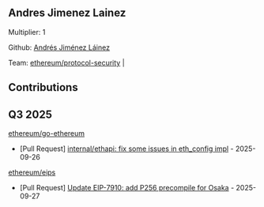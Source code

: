 
## Andres Jimenez Lainez

Multiplier: 1

Github: [Andrés Jiménez Láinez](https://github.com/nethoxa/) 

Team: [ethereum/protocol-security](https://github.com/ethereum/protocol-security/) |

## Contributions

## Q3 2025

[ethereum/go-ethereum](https://github.com/ethereum/go-ethereum)
* [Pull Request] [internal/ethapi: fix some issues in eth_config impl](https://github.com/ethereum/go-ethereum/pull/32753) - 2025-09-26

[ethereum/eips](https://github.com/ethereum/eips)
* [Pull Request] [Update EIP-7910: add P256 precompile for Osaka](https://github.com/ethereum/EIPs/pull/10438) - 2025-09-27

